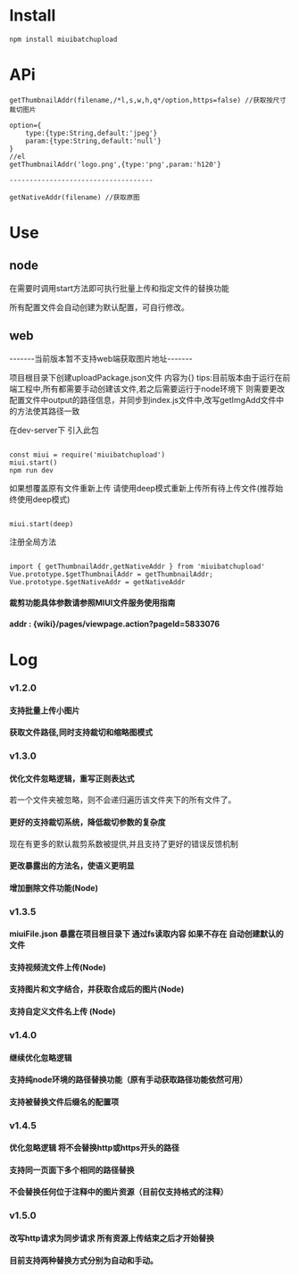 # Install
```
npm install miuibatchupload
```

# APi
```
getThumbnailAddr(filename,/*l,s,w,h,q*/option,https=false) //获取按尺寸裁切图片

option={
    type:{type:String,default:'jpeg'}
    param:{type:String,default:'null'}
}
//el
getThumbnailAddr('logo.png',{type:'png',param:'h120'}

------------------------------------

getNativeAddr(filename) //获取原图

```

# Use

## node

在需要时调用start方法即可执行批量上传和指定文件的替换功能

所有配置文件会自动创建为默认配置，可自行修改。


## web

-------当前版本暂不支持web端获取图片地址-------

项目根目录下创建uploadPackage.json文件 内容为{}
tips:目前版本由于运行在前端工程中,所有都需要手动创建该文件,若之后需要运行于node环境下 则需要更改配置文件中output的路径信息，并同步到index.js文件中,改写getImgAdd文件中的方法使其路径一致

在dev-server下 引入此包
```

const miui = require('miuibatchupload')  
miui.start()
npm run dev

```
如果想覆盖原有文件重新上传 请使用deep模式重新上传所有待上传文件(推荐始终使用deep模式)
```

miui.start(deep)

```
注册全局方法
```

import { getThumbnailAddr,getNativeAddr } from 'miuibatchupload'
Vue.prototype.$getThumbnailAddr = getThumbnailAddr;
Vue.prototype.$getNativeAddr = getNativeAddr

```

#### 裁剪功能具体参数请参照MIUI文件服务使用指南
#### addr : {wiki}/pages/viewpage.action?pageId=5833076

# Log


### v1.2.0

#### 支持批量上传小图片
#### 获取文件路径,同时支持裁切和缩略图模式

### v1.3.0
#### 优化文件忽略逻辑，重写正则表达式
若一个文件夹被忽略，则不会递归遍历该文件夹下的所有文件了。
#### 更好的支持裁切系统，降低裁切参数的复杂度
现在有更多的默认裁剪系数被提供,并且支持了更好的错误反馈机制
#### 更改暴露出的方法名，使语义更明显
#### 增加删除文件功能(Node)

### v1.3.5
#### miuiFile.json 暴露在项目根目录下 通过fs读取内容 如果不存在 自动创建默认的文件
#### 支持视频流文件上传(Node)
#### 支持图片和文字结合，并获取合成后的图片(Node)
#### 支持自定义文件名上传 (Node)

### v1.4.0

#### 继续优化忽略逻辑
#### 支持纯node环境的路径替换功能（原有手动获取路径功能依然可用）
#### 支持被替换文件后缀名的配置项

### v1.4.5

#### 优化忽略逻辑 将不会替换http或https开头的路径
#### 支持同一页面下多个相同的路径替换
#### 不会替换任何位于注释中的图片资源（目前仅支持<!-- * -->格式的注释）

### v1.5.0
#### 改写http请求为同步请求 所有资源上传结束之后才开始替换
#### 目前支持两种替换方式分别为自动和手动。
